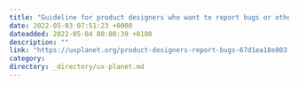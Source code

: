 ```yaml
---
title: "Guideline for product designers who want to report bugs or other issues to the development team…"
date: 2022-05-03 07:51:23 +0000
dateadded: 2022-05-04 00:00:39 +0100
description: ""
link: "https://uxplanet.org/product-designers-report-bugs-67d1ea18e003?source=rss----819cc2aaeee0---4"
category:
directory: _directory/ux-planet.md
---
```

